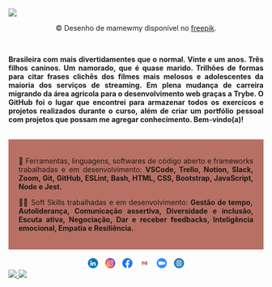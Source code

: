 <img src=".imagestouse/Oi,%20pode%20me%20chamar%20de%20Mari!.png" min-width="300px" max-width="550px" width="500px" align="center">
<p align= "center">© Desenho de mamewmy disponível no <a href="https://www.freepik.com/mamewmy" target= "_blank">freepik</a>.</p>
<br>
<p align="justify"><strong>
Brasileira com mais divertidamentes que o normal. Vinte e um anos. Três filhos caninos. Um namorado, que é quase marido. Trilhões de formas para citar frases clichês dos filmes mais melosos e adolescentes da maioria dos serviços de streaming. Em plena mudança de carreira migrando da área agrícola para o desenvolvimento web graças a Trybe. O GitHub foi o lugar que encontrei para armazenar todos os exercícos e projetos realizados durante o curso, além de criar um portfólio pessoal com projetos que possam me agregar conhecimento. Bem-vindo(a)!
</strong>
</p>
<br>
<div style="background-color: #b87064; padding: 20px">
<p align="justify">
  💼 Ferramentas, linguagens, softwares de código aberto e frameworks trabalhadas e em desenvolvimento: <strong>VSCode, Trello, Notion, Slack, Zoom, Git, GitHub, ESLint, Bash, HTML, CSS, Bootstrap, JavaScript, Node e Jest.</strong>
</p>
<p align="justify">
🧚‍♀️ Soft Skills trabalhadas e em desenvolvimento: <strong>Gestão de tempo, Autoliderança, Comunicação assertiva, Diversidade e inclusão, Escuta ativa, Negociação, Dar e receber feedbacks, Inteligência emocional, Empatia e Resiliência.</strong>
</p>
</div><br>
<div align="center">
<a href="https://www.linkedin.com/in/marianagondin/" target="_blank" style="padding:5px"><img src =".imagestouse/LinkedIN.svg" width = "20px"></img></a>
<a href="https://www.instagram.com/mahgondin/" target="_blank" style="padding:5px"><img src =".imagestouse/Instagram.svg" width = "20px"></img></a>
<a href="https://www.facebook.com/mahgondin/" target="_blank" style="padding:5px"><img src =".imagestouse/Facebook.svg" width = "20px"></img></a>
<a href="mailto:marianagondin2107@gmail.com" target="_blank" style="padding:5px"><img src =".imagestouse/Gmail.svg" width = "20px"></img></a>
<a href="https://us04web.zoom.us/j/9092000578?pwd=TUNoLys5bm1iYzJpVUVDaXhLaXo1QT09" target="_blank" style="padding:5px"><img src =".imagestouse/Zoom.svg" width = "20px"></img></a>
<a href="https://marianagondin.github.io/" target="_blank" style="padding:5px"><img src =".imagestouse/WWW.svg" width = "20px"></img></a>
</div>

<div align="left">
<a href="https://github.com/marianagondin">
<img height="180em" src="https://github-readme-stats.vercel.app/api?username=marianagondin&show_icons=true&theme=onedark&include_all_commits=true&count_private=true"/>
  <img height="180em" src="https://github-readme-stats.vercel.app/api/top-langs/?username=marianagondin&layout=compact&langs_count=7&theme=onedark"/>
</div>
